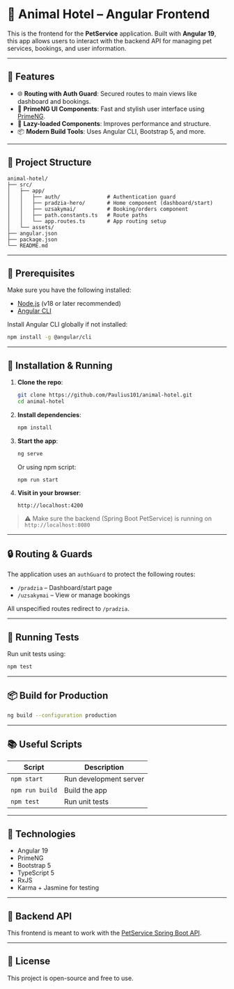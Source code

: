 
# 🐶 Animal Hotel – Angular Frontend

This is the frontend for the **PetService** application. Built with **Angular 19**, this app allows users to interact with the backend API for managing pet services, bookings, and user information.

---

## 🚀 Features

- 🌐 **Routing with Auth Guard**: Secured routes to main views like dashboard and bookings.
- 💅 **PrimeNG UI Components**: Fast and stylish user interface using [PrimeNG](https://primeng.org/).
- 🧭 **Lazy-loaded Components**: Improves performance and structure.
- 📦 **Modern Build Tools**: Uses Angular CLI, Bootstrap 5, and more.

---

## 📁 Project Structure

```
animal-hotel/
├── src/
│   ├── app/
│   │   ├── auth/               # Authentication guard
│   │   ├── pradzia-hero/       # Home component (dashboard/start)
│   │   ├── uzsakymai/          # Booking/orders component
│   │   ├── path.constants.ts   # Route paths
│   │   └── app.routes.ts       # App routing setup
│   └── assets/
├── angular.json
├── package.json
└── README.md
```

---

## 🧩 Prerequisites

Make sure you have the following installed:

- [Node.js](https://nodejs.org/) (v18 or later recommended)
- [Angular CLI](https://angular.io/cli)

Install Angular CLI globally if not installed:

```bash
npm install -g @angular/cli
```

---

## 🔧 Installation & Running

1. **Clone the repo**:

   ```bash
   git clone https://github.com/Paulius101/animal-hotel.git
   cd animal-hotel
   ```

2. **Install dependencies**:

   ```bash
   npm install
   ```

3. **Start the app**:

   ```bash
   ng serve
   ```

   Or using npm script:

   ```bash
   npm run start
   ```

4. **Visit in your browser**:

   ```
   http://localhost:4200
   ```

> ⚠️ Make sure the backend (Spring Boot PetService) is running on `http://localhost:8080`

---

## 🔒 Routing & Guards

The application uses an `authGuard` to protect the following routes:

- `/pradzia` – Dashboard/start page
- `/uzsakymai` – View or manage bookings

All unspecified routes redirect to `/pradzia`.

---

## 🧪 Running Tests

Run unit tests using:

```bash
npm test
```

---

## 📦 Build for Production

```bash
ng build --configuration production
```

---

## 📚 Useful Scripts

| Script         | Description                  |
|----------------|------------------------------|
| `npm start`    | Run development server       |
| `npm run build`| Build the app                |
| `npm test`     | Run unit tests               |

---

## 🎯 Technologies

- Angular 19
- PrimeNG
- Bootstrap 5
- TypeScript 5
- RxJS
- Karma + Jasmine for testing

---

## 🐾 Backend API

This frontend is meant to work with the [PetService Spring Boot API](https://github.com/Paulius101/petservice).

---

## 📌 License

This project is open-source and free to use.
